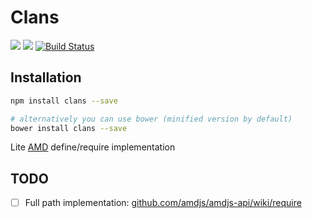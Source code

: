 
# Clans

[![](https://img.shields.io/npm/v/clans.svg)](https://www.npmjs.com/package/clans) [![](https://img.shields.io/bower/v/clans.svg)](http://bower.io/search/?q=clans) [![Build Status](https://travis-ci.org/kiltjs/clans.svg?branch=master)](https://travis-ci.org/kiltjs/clans)

## Installation
```.sh
npm install clans --save

# alternatively you can use bower (minified version by default)
bower install clans --save
```

Lite [AMD](https://github.com/amdjs/amdjs-api/wiki/AMD) define/require implementation

## TODO

- [ ] Full path implementation:  [github.com/amdjs/amdjs-api/wiki/require](https://github.com/amdjs/amdjs-api/wiki/require#requiretourlstring-)
